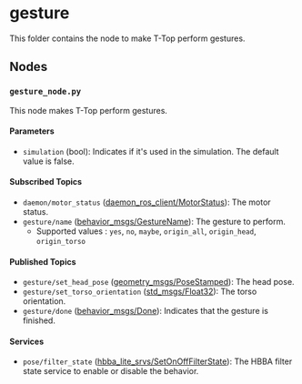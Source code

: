 # gesture

This folder contains the node to make T-Top perform gestures.

## Nodes

### `gesture_node.py`

This node makes T-Top perform gestures.

#### Parameters

- `simulation` (bool): Indicates if it's used in the simulation. The default value is false.

#### Subscribed Topics

- `daemon/motor_status` ([daemon_ros_client/MotorStatus](../../daemon_ros_client/msg/MotorStatus.msg)): The motor status.
- `gesture/name` ([behavior_msgs/GestureName](../behavior_msgs/msg/GestureName.msg)): The gesture to perform.
    - Supported values : `yes`, `no`, `maybe`, `origin_all`, `origin_head`, `origin_torso`

#### Published Topics

- `gesture/set_head_pose` ([geometry_msgs/PoseStamped](https://docs.ros.org/en/humble/p/geometry_msgs/interfaces/msg/PoseStamped.html)):
  The head pose.
- `gesture/set_torso_orientation` ([std_msgs/Float32](https://docs.ros.org/en/humble/p/std_msgs/interfaces/msg/Float32.html)): The
  torso orientation.
- `gesture/done` ([behavior_msgs/Done](../behavior_msgs/msg/Done.msg)): Indicates that the gesture is finished.

#### Services

- `pose/filter_state` ([hbba_lite_srvs/SetOnOffFilterState](../../utils/hbba_lite/hbba_lite_srvs/srv/SetOnOffFilterState.srv)): The HBBA filter
  state service to enable or disable the behavior.
